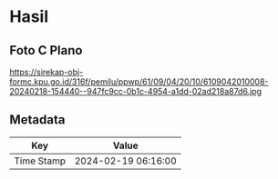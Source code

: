 # Hasil

## Foto C Plano

https://sirekap-obj-formc.kpu.go.id/316f/pemilu/ppwp/61/09/04/20/10/6109042010008-20240218-154440--947fc9cc-0b1c-4954-a1dd-02ad218a87d6.jpg


## Metadata

| Key        | Value               |
| ---------- | ------------------- |
| Time Stamp | 2024-02-19 06:16:00 |



